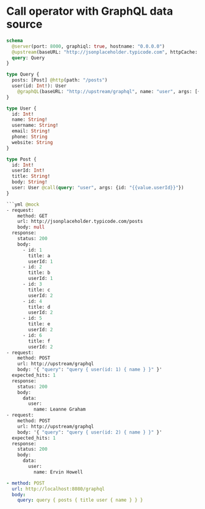# Call operator with GraphQL data source

```graphql @server
schema
  @server(port: 8000, graphiql: true, hostname: "0.0.0.0")
  @upstream(baseURL: "http://jsonplaceholder.typicode.com", httpCache: true) {
  query: Query
}

type Query {
  posts: [Post] @http(path: "/posts")
  user(id: Int!): User
    @graphQL(baseURL: "http://upstream/graphql", name: "user", args: [{key: "id", value: "{{args.id}}"}])
}

type User {
  id: Int!
  name: String!
  username: String!
  email: String!
  phone: String
  website: String
}

type Post {
  id: Int!
  userId: Int!
  title: String!
  body: String!
  user: User @call(query: "user", args: {id: "{{value.userId}}"})
}

```yml @mock
- request:
    method: GET
    url: http://jsonplaceholder.typicode.com/posts
    body: null
  response:
    status: 200
    body:
      - id: 1
        title: a
        userId: 1
      - id: 2
        title: b
        userId: 1
      - id: 3
        title: c
        userId: 2
      - id: 4
        title: d
        userId: 2
      - id: 5
        title: e
        userId: 2
      - id: 6
        title: f
        userId: 2
- request:
    method: POST
    url: http://upstream/graphql
    body: '{ "query": "query { user(id: 1) { name } }" }'
  expected_hits: 1
  response:
    status: 200
    body:
      data:
        user:
          name: Leanne Graham
- request:
    method: POST
    url: http://upstream/graphql
    body: '{ "query": "query { user(id: 2) { name } }" }'
  expected_hits: 1
  response:
    status: 200
    body:
      data:
        user:
          name: Ervin Howell
```

```yml @assert
- method: POST
  url: http://localhost:8080/graphql
  body:
    query: query { posts { title user { name } } }
```

